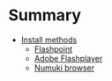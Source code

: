 # Summary

- [Install methods](./install/index.md)
  - [Flashpoint](install/flashpoint.md)
  - [Adobe Flashplayer](install/adobe.md)
  - [Numuki browser](install/numuki.md)
